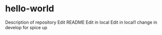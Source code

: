 # hello-world
Description of repository
Edit README
Edit in local
Edit in local1
change in develop for spice up
